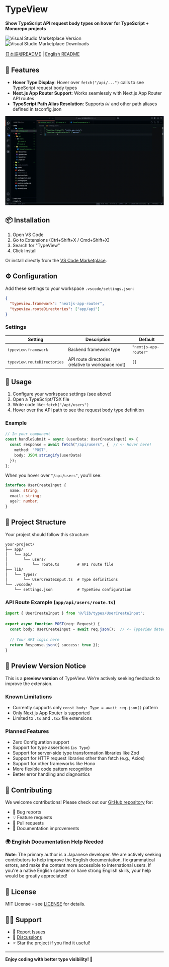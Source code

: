 # TypeView

**Show TypeScript API request body types on hover for TypeScript + Monorepo projects**

![Visual Studio Marketplace Version](https://img.shields.io/visual-studio-marketplace/v/Ayumu3746221.typeview?style=flat-square)
![Visual Studio Marketplace Downloads](https://img.shields.io/visual-studio-marketplace/d/Ayumu3746221.typeview?style=flat-square)

[日本語版README](./README_ja.md) | [English README](./README.md)

## 🚀 Features

- **Hover Type Display**: Hover over `fetch("/api/...")` calls to see TypeScript request body types
- **Next.js App Router Support**: Works seamlessly with Next.js App Router API routes
- **TypeScript Path Alias Resolution**: Supports `@/` and other path aliases defined in tsconfig.json

![Demo](./demo.gif)

## 📦 Installation

1. Open VS Code
2. Go to Extensions (Ctrl+Shift+X / Cmd+Shift+X)
3. Search for "TypeView"
4. Click Install

Or install directly from the [VS Code Marketplace](https://marketplace.visualstudio.com/items?itemName=Ayumu3746221.typeview).

## ⚙️ Configuration

Add these settings to your workspace `.vscode/settings.json`:

```json
{
  "typeview.framework": "nextjs-app-router",
  "typeview.routeDirectories": ["app/api"]
}
```

### Settings

| Setting | Description | Default |
|---------|-------------|---------|
| `typeview.framework` | Backend framework type | `"nextjs-app-router"` |
| `typeview.routeDirectories` | API route directories (relative to workspace root) | `[]` |

## 🎯 Usage

1. Configure your workspace settings (see above)
2. Open a TypeScript/TSX file
3. Write code like: `fetch("/api/users")`
4. Hover over the API path to see the request body type definition

### Example

```typescript
// In your component
const handleSubmit = async (userData: UserCreateInput) => {
  const response = await fetch("/api/users", {  // <- Hover here!
    method: "POST",
    body: JSON.stringify(userData)
  });
};
```

When you hover over `"/api/users"`, you'll see:

```typescript
interface UserCreateInput {
  name: string;
  email: string;
  age?: number;
}
```

## 📁 Project Structure

Your project should follow this structure:

```
your-project/
├── app/
│   └── api/
│       └── users/
│           └── route.ts        # API route file
├── lib/
│   └── types/
│       └── UserCreateInput.ts  # Type definitions
└── .vscode/
    └── settings.json           # TypeView configuration
```

### API Route Example (`app/api/users/route.ts`)

```typescript
import { UserCreateInput } from '@/lib/types/UserCreateInput';

export async function POST(req: Request) {
  const body: UserCreateInput = await req.json();  // <- TypeView detects this pattern
  
  // Your API logic here
  return Response.json({ success: true });
}
```

## 🚧 Preview Version Notice

This is a **preview version** of TypeView. We're actively seeking feedback to improve the extension.

### Known Limitations

- Currently supports only `const body: Type = await req.json()` pattern
- Only Next.js App Router is supported
- Limited to `.ts` and `.tsx` file extensions

### Planned Features

- Zero Configuration support
- Support for type assertions (`as Type`)
- Support for server-side type transformation libraries like Zod
- Support for HTTP request libraries other than fetch (e.g., Axios)
- Support for other frameworks like Hono
- More flexible code pattern recognition
- Better error handling and diagnostics

## 🤝 Contributing

We welcome contributions! Please check out our [GitHub repository](https://github.com/Ayumu3746221/TypeView) for:

- 🐛 Bug reports
- 💡 Feature requests  
- 🔧 Pull requests
- 📖 Documentation improvements

### 🌍 English Documentation Help Needed

**Note**: The primary author is a Japanese developer. We are actively seeking contributors to help improve the English documentation, fix grammatical errors, and make the content more accessible to international users. If you're a native English speaker or have strong English skills, your help would be greatly appreciated!

## 📝 License

MIT License - see [LICENSE](./LICENSE) for details.

## 🙋‍♂️ Support

- 🐛 [Report Issues](https://github.com/Ayumu3746221/TypeView/issues)
- 💬 [Discussions](https://github.com/Ayumu3746221/TypeView/discussions)
- ⭐ Star the project if you find it useful!

---

**Enjoy coding with better type visibility! 🎉**